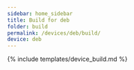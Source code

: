 ```yaml
---
sidebar: home_sidebar
title: Build for deb
folder: build
permalink: /devices/deb/build/
device: deb
---
```

{% include templates/device_build.md %}
